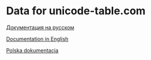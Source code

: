 # Data for unicode-table.com

[Документация на русском](https://github.com/unicode-table/unicode-table-data/wiki/Index-(Russian))

[Documentation in English](https://github.com/unicode-table/unicode-table-data/wiki/Index-(English))

[Polska dokumentacja](https://github.com/unicode-table/unicode-table-data/wiki/Index-(Polish))
